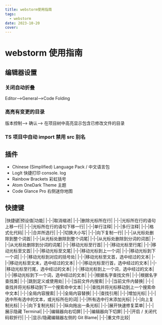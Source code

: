 ```yaml
---
title: webstorm使用指南
tags:
  - webstorm
date: 2023-10-20
cover:
---
```


# webstorm 使用指南

## 编辑器设置

### 关闭自动折叠

Editor-->General-->Code Folding

### 高亮有变更的目录

版本控制--> 确认--> 在项目树中高亮显示包含已修改文件的目录

### TS 项目中自动 import 禁用 src 别名

## 插件

- Chinese ​(Simplified)​ Language Pack / 中文语言包
- LogIt 快捷打印 console. log
- Rainbow Brackets 彩虹括号
- Atom OneDark Theme 主题
- Code Glance Pro 右侧迷你地图

## 快捷键

|快捷键|预设值|功能|
|-|-|取消缩进|
|-|-|删除光标所在行|
|-|-|光标所在行的语句上移一行|
|-|-|光标所在行的语句下移一行|
|-|-|单行注释|
|-|-|多行注释|
|-|-|格式化代码|
|-|-|合并所选行|
|-|-|切换大小写|
|-|-|向下复制一行|
|-|-|从光标处删除到整个词首|
|-|-|从光标处删除到整个词尾|
|-|-|从光标处删除到分词的词首|
|-|-|从光标处删除到分词的词尾|
|-|-|移动光标至行首|
|-|-|移动光标至行尾|
|-|-|移动光标至文首|
|-|-|移动光标至文尾|
|-|-|移动光标到上一个词|
|-|-|移动光标到下一个词|
|-|-|移动光标到对应的括号处|
|-|-|移动光标至文首，选中经过的文本|
|-|-|移动光标至文末，选中经过的文本|
|-|-|移动光标至行首，选中经过的文本|
|-|-|移动光标至行尾，选中经过的文本|
|-|-|移动光标到上一个词，选中经过的文本|
|-|-|移动光标到下一个词，选中经过的文本|
|-|-|根据名字查找文件|
|-|-|根据名字查找类|
|-|-|跳到定义或使用处|
|-|-|当前文件内搜索|
|-|-|当前文件内替换|
|-|-|查找并将光标移动到下一个搜索命中文本|
|-|-|查找并将光标移动到上一个搜索命中文本|
|-|-|全局内容搜索|
|-|-|全局内容替换|
|-|-|查找引用|
|-|-|增加光标|
|-|-|选中所有选中的文本，或光标所在的词|
|-|-|所有选中行末添加光标|
|-|-|向上复制光标|
|-|-|向下复制光标|
|-|-|纵向拖出一条光标|
|-|-|展开快速修复菜单|
|-|-|展示隐藏 Terminal|
|-|-|编辑器向右切屏|
|-|-|编辑器向下切屏|
|-|-|开启 / 关闭代码软折行|
|-|-|显示/隐藏编辑器左侧的 Git Blame|
|-|-|重文件比较|
